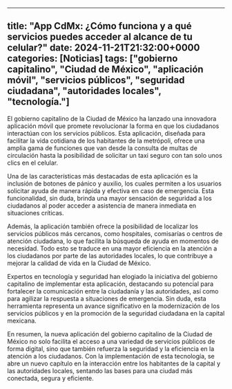 
---
title: "App CdMx: ¿Cómo funciona y a qué servicios puedes acceder al alcance de tu celular?"
date: 2024-11-21T21:32:00+0000
categories: [Noticias]
tags: ["gobierno capitalino", "Ciudad de México", "aplicación móvil", "servicios públicos", "seguridad ciudadana", "autoridades locales", "tecnología."]
---

El gobierno capitalino de la Ciudad de México ha lanzado una innovadora aplicación móvil que promete revolucionar la forma en que los ciudadanos interactúan con los servicios públicos. Esta aplicación, diseñada para facilitar la vida cotidiana de los habitantes de la metrópoli, ofrece una amplia gama de funciones que van desde la consulta de multas de circulación hasta la posibilidad de solicitar un taxi seguro con tan solo unos clics en el celular.

Una de las características más destacadas de esta aplicación es la inclusión de botones de pánico y auxilio, los cuales permiten a los usuarios solicitar ayuda de manera rápida y efectiva en caso de emergencia. Esta funcionalidad, sin duda, brinda una mayor sensación de seguridad a los ciudadanos al poder acceder a asistencia de manera inmediata en situaciones críticas.

Además, la aplicación también ofrece la posibilidad de localizar los servicios públicos más cercanos, como hospitales, comisarías o centros de atención ciudadana, lo que facilita la búsqueda de ayuda en momentos de necesidad. Todo esto se traduce en una mayor eficiencia en la atención a los ciudadanos por parte de las autoridades locales, lo que contribuye a mejorar la calidad de vida en la Ciudad de México.

Expertos en tecnología y seguridad han elogiado la iniciativa del gobierno capitalino de implementar esta aplicación, destacando su potencial para fortalecer la comunicación entre la ciudadanía y las autoridades, así como para agilizar la respuesta a situaciones de emergencia. Sin duda, esta herramienta representa un avance significativo en la modernización de los servicios públicos y en la promoción de la seguridad ciudadana en la capital mexicana.

En resumen, la nueva aplicación del gobierno capitalino de la Ciudad de México no solo facilita el acceso a una variedad de servicios públicos de forma digital, sino que también refuerza la seguridad y la eficiencia en la atención a los ciudadanos. Con la implementación de esta tecnología, se abre un nuevo capítulo en la interacción entre los habitantes de la capital y las autoridades locales, sentando las bases para una ciudad más conectada, segura y eficiente.
    